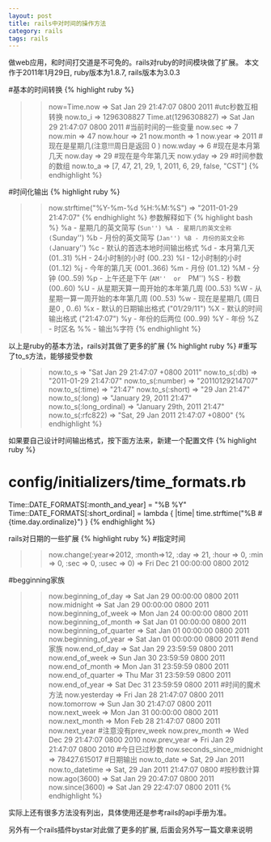 ```yaml
---
layout: post
title: rails中对时间的操作方法
category: rails
tags: rails
---
```


做web应用，和时间打交道是不可免的。rails对ruby的时间模块做了扩展。
本文作于2011年1月29日, ruby版本为1.8.7, rails版本为3.0.3

#基本的时间转换
{% highlight ruby %}
>> now=Time.now
=> Sat Jan 29 21:47:07 0800 2011
#utc秒数互相转换
>> now.to_i
=> 1296308827
>> Time.at(1296308827)
=> Sat Jan 29 21:47:07 0800 2011
#当前时间的一些变量
>> now.sec
=> 7
>> now.min
=> 47
>> now.hour
=> 21
>> now.month
=> 1
>> now.year
=> 2011
#现在是星期几(注意!!!周日是返回 0 )
>> now.wday
=> 6
#现在是本月第几天
>> now.day
=> 29
#现在是今年第几天
>> now.yday
=> 29
#时间参数的数组
>> now.to_a
=> [7, 47, 21, 29, 1, 2011, 6, 29, false, "CST"]
{% endhighlight %}

#时间化输出
{% highlight ruby %}
>> now.strftime("%Y-%m-%d %H:%M:%S")
=> "2011-01-29 21:47:07"
{% endhighlight %}
参数解释如下
{% highlight bash %}
  %a - 星期几的英文简写 (``Sun'')
  %A - 星期几的英文全称 (``Sunday'')
  %b - 月份的英文简写 (``Jan'')
  %B - 月份的英文全称 (``January'')
  %c - 默认的首选本地时间输出格式
  %d - 本月第几天 (01..31)
  %H - 24小时制的小时 (00..23)
  %I - 12小时制的小时 (01..12)
  %j - 今年的第几天 (001..366)
  %m - 月份 (01..12)
  %M - 分钟 (00..59)
  %p - 上午还是下午 (``AM''  or  ``PM'')
  %S - 秒数 (00..60)
  %U - 从星期天算一周开始的本年第几周 (00..53)
  %W - 从星期一算一周开始的本年第几周 (00..53)
  %w - 现在是星期几 (周日是0 , 0..6)
  %x - 默认的日期输出格式 ("01/29/11")
  %X - 默认的时间输出格式 ("21:47:07")
  %y - 年份的后两位 (00..99)
  %Y - 年份
  %Z - 时区名
  %% - 输出%字符
{% endhighlight %}

以上是ruby的基本方法，rails对其做了更多的扩展
{% highlight ruby %}
#重写了to_s方法，能够接受参数
>> now.to_s
=> "Sat Jan 29 21:47:07 +0800 2011"
>> now.to_s(:db)
=> "2011-01-29 21:47:07"
>> now.to_s(:number)
=> "20110129214707"
>> now.to_s(:time)
=> "21:47"
>> now.to_s(:short)
=> "29 Jan 21:47"
>> now.to_s(:long)
=> "January 29, 2011 21:47"
>> now.to_s(:long_ordinal)
=> "January 29th, 2011 21:47"
>> now.to_s(:rfc822)
=> "Sat, 29 Jan 2011 21:47:07 +0800"
{% endhighlight %}

如果要自己设计时间输出格式，按下面方法来，新建一个配置文件
{% highlight ruby %}
  # config/initializers/time_formats.rb
  Time::DATE_FORMATS[:month_and_year] = "%B %Y"
  Time::DATE_FORMATS[:short_ordinal] = lambda { |time| time.strftime("%B #{time.day.ordinalize}") }
{% endhighlight %}

rails对日期的一些扩展
{% highlight ruby %}
#指定时间
>> now.change(:year=>2012, :month=>12, :day => 21, :hour => 0, :min => 0, :sec => 0, :usec => 0)
=> Fri Dec 21 00:00:00 0800 2012

#begginning家族
>> now.beginning_of_day
=> Sat Jan 29 00:00:00 0800 2011
>> now.midnight
=> Sat Jan 29 00:00:00 0800 2011
>> now.beginning_of_week
=> Mon Jan 24 00:00:00 0800 2011
>> now.beginning_of_month
=> Sat Jan 01 00:00:00 0800 2011
>> now.beginning_of_quarter
=> Sat Jan 01 00:00:00 0800 2011
>> now.beginning_of_year
=> Sat Jan 01 00:00:00 0800 2011
#end家族
>> now.end_of_day
=> Sat Jan 29 23:59:59 0800 2011
>> now.end_of_week
=> Sun Jan 30 23:59:59 0800 2011
>> now.end_of_month
=> Mon Jan 31 23:59:59 0800 2011
>> now.end_of_quarter
=> Thu Mar 31 23:59:59 0800 2011
>> now.end_of_year
=> Sat Dec 31 23:59:59 0800 2011
#时间的魔术方法
>> now.yesterday
=> Fri Jan 28 21:47:07 0800 2011
>> now.tomorrow
=> Sun Jan 30 21:47:07 0800 2011
>> now.next_week
=> Mon Jan 31 00:00:00 0800 2011
>> now.next_month
=> Mon Feb 28 21:47:07 0800 2011
>> now.next_year
#注意没有prev_week
>> now.prev_month
=> Wed Dec 29 21:47:07 0800 2010
>> now.prev_year
=> Fri Jan 29 21:47:07 0800 2010
#今日已过秒数
>> now.seconds_since_midnight
=> 78427.615017
#日期输出
>> now.to_date
=> Sat, 29 Jan 2011
>> now.to_datetime
=> Sat, 29 Jan 2011 21:47:07 0800
#按秒数计算
>> now.ago(3600)
=> Sat Jan 29 20:47:07 0800 2011
>> now.since(3600)
=> Sat Jan 29 22:47:07 0800 2011
{% endhighlight %}

实际上还有很多方法没有列出，具体使用还是参考rails的api手册为准。

另外有一个rails插件bystar对此做了更多的扩展, 后面会另外写一篇文章来说明